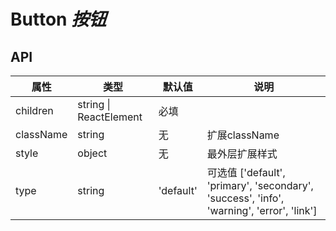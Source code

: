 # Button *按钮*

## API
| 属性 | 类型 | 默认值 | 说明 |
| --- | --- | --- | --- |
| children | string \| ReactElement | 必填 |  |
| className | string | 无 | 扩展className |
| style | object | 无 | 最外层扩展样式 |
| type | string | 'default' | 可选值 \['default', 'primary', 'secondary', 'success', 'info', 'warning', 'error', 'link'] |

<example />